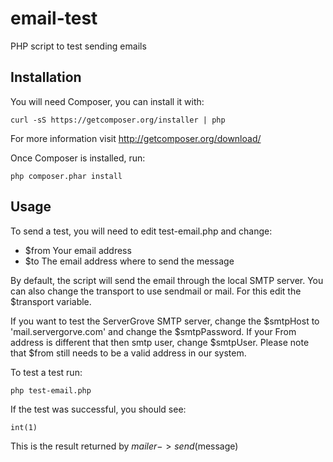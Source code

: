 email-test
==========

PHP script to test sending emails

Installation
------------

You will need Composer, you can install it with:

	curl -sS https://getcomposer.org/installer | php

For more information visit http://getcomposer.org/download/

Once Composer is installed, run:

	php composer.phar install

Usage
-----

To send a test, you will need to edit test-email.php and change:

- $from Your email address
- $to The email address where to send the message

By default, the script will send the email through the local SMTP server.
You can also change the transport to use sendmail or mail. For this edit the $transport variable.

If you want to test the ServerGrove SMTP server, change the $smtpHost to 'mail.servergorve.com' and change
the $smtpPassword. If your From address is different that then smtp user, change $smtpUser.
Please note that $from still needs to be a valid address in our system.

To test a test run:

 	php test-email.php

If the test was successful, you should see:

	int(1)

This is the result returned by $mailer->send($message)